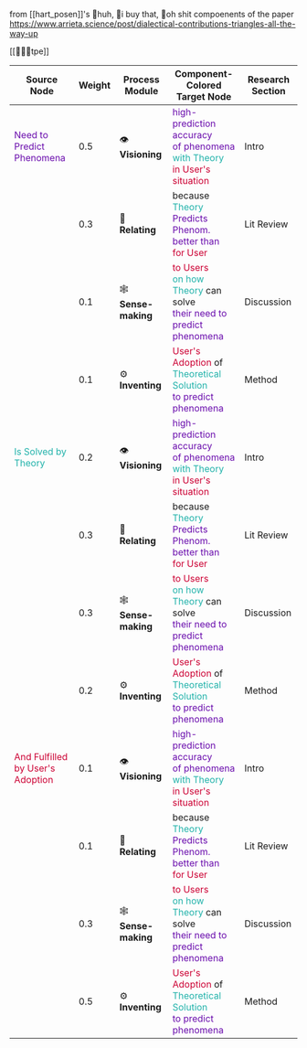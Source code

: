 from [[hart_posen]]'s 💭huh, 📐i buy that, 💸oh shit compoenents of the paper  https://www.arrieta.science/post/dialectical-contributions-triangles-all-the-way-up

[[💭📐💸tpe]]

| Source Node                                                         | Weight | Process Module       | Component-Colored Target Node                                                                                                                                                                                              | Research Section |
| ------------------------------------------------------------------- | ------ | -------------------- | -------------------------------------------------------------------------------------------------------------------------------------------------------------------------------------------------------------------------- | ---------------- |
| <span style="color:#6a0dad">Need to Predict Phenomena </span>       | 0.5    | 👁️ **Visioning**    | <span style="color:#6a0dad">high-prediction accuracy</span><br><span style="color:#6a0dad">of phenomena</span><br><span style="color:#20B2AA">with Theory</span><br><span style="color:#cc0033">in User's situation</span> | Intro            |
|                                                                     | 0.3    | 👥 **Relating**      | because<br><span style="color:#20B2AA">Theory</span> <span style="color:#6a0dad">Predicts Phenom.</span> <span style="color:#6a0dad">better than</span><br><span style="color:#cc0033">for User</span>                     | Lit Review       |
|                                                                     | 0.1    | 🕸️ **Sense-making** | <span style="color:#cc0033">to Users</span><br><span style="color:#20B2AA">on how Theory</span> can solve<br><span style="color:#6a0dad">their need to predict phenomena</span>                                            | Discussion       |
|                                                                     | 0.1    | ⚙️ **Inventing**     | <span style="color:#cc0033">User's Adoption</span> of<br><span style="color:#20B2AA">Theoretical Solution</span><br><span style="color:#6a0dad">to predict phenomena</span>                                                | Method           |
| <span style="color:#20B2AA">Is Solved by Theory</span>              | 0.2    | 👁️ **Visioning**    | <span style="color:#6a0dad">high-prediction accuracy</span><br><span style="color:#6a0dad">of phenomena</span><br><span style="color:#20B2AA">with Theory</span><br><span style="color:#cc0033">in User's situation</span> | Intro            |
|                                                                     | 0.3    | 👥 **Relating**      | because<br><span style="color:#20B2AA">Theory</span> <span style="color:#6a0dad">Predicts Phenom.</span> <span style="color:#6a0dad">better than</span><br><span style="color:#cc0033">for User</span>                     | Lit Review       |
|                                                                     | 0.3    | 🕸️ **Sense-making** | <span style="color:#cc0033">to Users</span><br><span style="color:#20B2AA">on how Theory</span> can solve<br><span style="color:#6a0dad">their need to predict phenomena</span>                                            | Discussion       |
|                                                                     | 0.2    | ⚙️ **Inventing**     | <span style="color:#cc0033">User's Adoption</span> of<br><span style="color:#20B2AA">Theoretical Solution</span><br><span style="color:#6a0dad">to predict phenomena</span>                                                | Method           |
| <span style="color:#cc0033">And Fulfilled by User's Adoption</span> | 0.1    | 👁️ **Visioning**    | <span style="color:#6a0dad">high-prediction accuracy</span><br><span style="color:#6a0dad">of phenomena</span><br><span style="color:#20B2AA">with Theory</span><br><span style="color:#cc0033">in User's situation</span> | Intro            |
|                                                                     | 0.1    | 👥 **Relating**      | because<br><span style="color:#20B2AA">Theory</span> <span style="color:#6a0dad">Predicts Phenom.</span> <span style="color:#6a0dad">better than</span><br><span style="color:#cc0033">for User</span>                     | Lit Review       |
|                                                                     | 0.3    | 🕸️ **Sense-making** | <span style="color:#cc0033">to Users</span><br><span style="color:#20B2AA">on how Theory</span> can solve<br><span style="color:#6a0dad">their need to predict phenomena</span>                                            | Discussion       |
|                                                                     | 0.5    | ⚙️ **Inventing**     | <span style="color:#cc0033">User's Adoption</span> of<br><span style="color:#20B2AA">Theoretical Solution</span><br><span style="color:#6a0dad">to predict phenomena</span>                                                | Method           |


